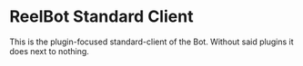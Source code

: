 # ReelBot Standard Client

This is the plugin-focused standard-client of the Bot. Without said plugins it does next to nothing.